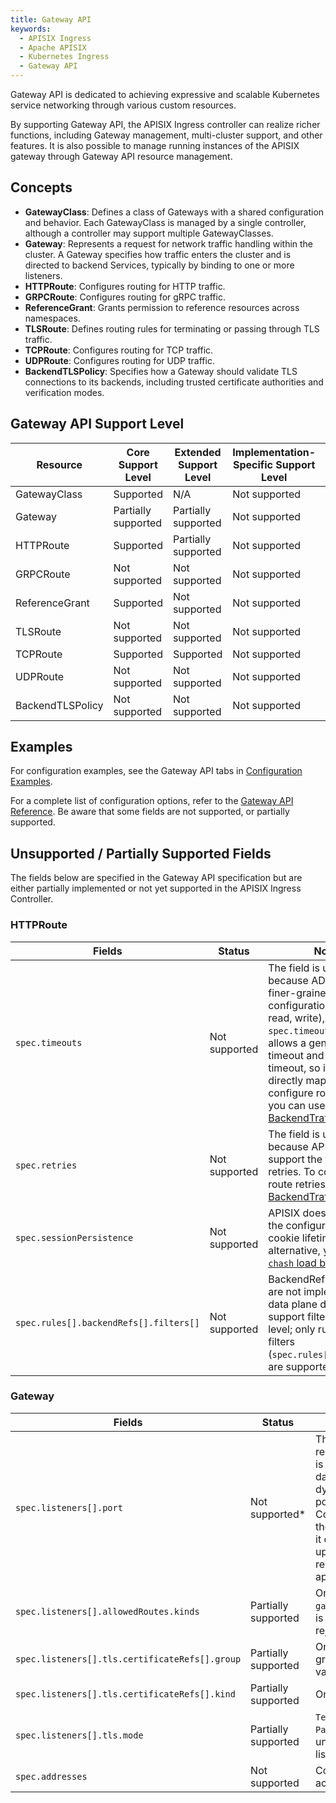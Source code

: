 ```yaml
---
title: Gateway API
keywords:
  - APISIX Ingress
  - Apache APISIX
  - Kubernetes Ingress
  - Gateway API
---
```

<!--
#
# Licensed to the Apache Software Foundation (ASF) under one or more
# contributor license agreements. See the NOTICE file distributed with
# this work for additional information regarding copyright ownership.
# The ASF licenses this file to You under the Apache License, Version 2.0
# (the "License"); you may not use this file except in compliance with
# the License. You may obtain a copy of the License at
#
#     http://www.apache.org/licenses/LICENSE-2.0
#
# Unless required by applicable law or agreed to in writing, software
# distributed under the License is distributed on an "AS IS" BASIS,
# WITHOUT WARRANTIES OR CONDITIONS OF ANY KIND, either express or implied.
# See the License for the specific language governing permissions and
# limitations under the License.
#
-->

Gateway API is dedicated to achieving expressive and scalable Kubernetes service networking through various custom resources.

By supporting Gateway API, the APISIX Ingress controller can realize richer functions, including Gateway management, multi-cluster support, and other features. It is also possible to manage running instances of the APISIX gateway through Gateway API resource management.

## Concepts

- **GatewayClass**: Defines a class of Gateways with a shared configuration and behavior. Each GatewayClass is managed by a single controller, although a controller may support multiple GatewayClasses.
- **Gateway**: Represents a request for network traffic handling within the cluster. A Gateway specifies how traffic enters the cluster and is directed to backend Services, typically by binding to one or more listeners.
- **HTTPRoute**: Configures routing for HTTP traffic.
- **GRPCRoute**: Configures routing for gRPC traffic.
- **ReferenceGrant**: Grants permission to reference resources across namespaces.
- **TLSRoute**: Defines routing rules for terminating or passing through TLS traffic.
- **TCPRoute**: Configures routing for TCP traffic.
- **UDPRoute**: Configures routing for UDP traffic.
- **BackendTLSPolicy**: Specifies how a Gateway should validate TLS connections to its backends, including trusted certificate authorities and verification modes.

## Gateway API Support Level

| Resource         | Core Support Level  | Extended Support Level | Implementation-Specific Support Level | API Version |
| ---------------- | ------------------- | ---------------------- | ------------------------------------- | ----------- |
| GatewayClass     | Supported           | N/A                    | Not supported                         | v1          |
| Gateway          | Partially supported | Partially supported    | Not supported                         | v1          |
| HTTPRoute        | Supported           | Partially supported    | Not supported                         | v1          |
| GRPCRoute        | Not supported       | Not supported          | Not supported                         | v1          |
| ReferenceGrant   | Supported           | Not supported          | Not supported                         | v1beta1     |
| TLSRoute         | Not supported       | Not supported          | Not supported                         | v1alpha2    |
| TCPRoute         | Supported       | Supported          | Not supported                         | v1alpha2    |
| UDPRoute         | Not supported       | Not supported          | Not supported                         | v1alpha2    |
| BackendTLSPolicy | Not supported       | Not supported          | Not supported                         | v1alpha3    |

## Examples

For configuration examples, see the Gateway API tabs in [Configuration Examples](../reference/example.md).

For a complete list of configuration options, refer to the [Gateway API Reference](https://gateway-api.sigs.k8s.io/reference/spec/). Be aware that some fields are not supported, or partially supported.

## Unsupported / Partially Supported Fields

The fields below are specified in the Gateway API specification but are either partially implemented or not yet supported in the APISIX Ingress Controller.

### HTTPRoute

| Fields                         | Status                 | Notes                                                                                   |
|--------------------------------|------------------------|-----------------------------------------------------------------------------------------|
| `spec.timeouts`                | Not supported          | The field is unsupported because ADC provides finer-grained timeout configuration (connect, read, write), whereas `spec.timeouts` only allows a general total timeout and upstream timeout, so it cannot be directly mapped. To configure route timeouts, you can use [BackendTrafficPolicy](../reference/api-reference.md#backendtrafficpolicyspec).  |
| `spec.retries`                 | Not supported          | The field is unsupported because APISIX does not support the features in retries. To configure route retries, you can use [BackendTrafficPolicy](../reference/api-reference.md#backendtrafficpolicyspec).  |
| `spec.sessionPersistence`      | Not supported          | APISIX does not support the configuration of cookie lifetimes. As an alternative, you can use [`chash` load balancer](../reference/api-reference.md#loadbalancer). |
| `spec.rules[].backendRefs[].filters[]` | Not supported | BackendRef-level filters are not implemented as data plane does not support filtering at this level; only rule-level filters (`spec.rules[].filters[]`) are supported. |

### Gateway

| Fields                                               | Status               | Notes                                                                                          |
|------------------------------------------------------|----------------------|------------------------------------------------------------------------------------------------|
| `spec.listeners[].port`               | Not supported*  | The configuration is required but ignored. This is due to limitations in the data plane: it cannot dynamically open new ports. Since the Ingress Controller does not manage the data plane deployment, it cannot automatically update the configuration or restart the data plane to apply port changes.    |
| `spec.listeners[].allowedRoutes.kinds`               | Partially supported  | Only `HTTPRoute` (group `gateway.networking.k8s.io`) is accepted; other kinds are rejected.    |
| `spec.listeners[].tls.certificateRefs[].group` | Partially supported | Only `""` is supported; other group values cause validation failure. |
| `spec.listeners[].tls.certificateRefs[].kind`        | Partially supported  | Only `Secret` is supported.                                                                    |
| `spec.listeners[].tls.mode`                          | Partially supported  | `Terminate` is implemented; `Passthrough` is effectively unsupported for Gateway listeners.    |
| `spec.addresses`                                     | Not supported        | Controller does not read or act on `spec.addresses`.                                           |
